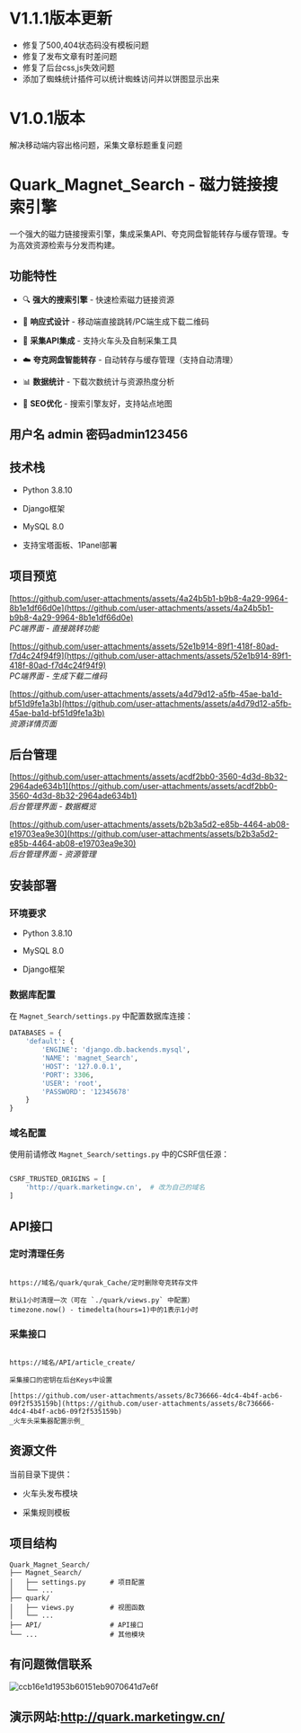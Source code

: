# V1.1.1版本更新
- 修复了500,404状态码没有模板问题
- 修复了发布文章有时差问题
- 修复了后台css,js失效问题
- 添加了蜘蛛统计插件可以统计蜘蛛访问并以饼图显示出来

# V1.0.1版本
解决移动端内容出格问题，采集文章标题重复问题

# Quark_Magnet_Search - 磁力链接搜索引擎

一个强大的磁力链接搜索引擎，集成采集API、夸克网盘智能转存与缓存管理。专为高效资源检索与分发而构建。

## 功能特性

- 🔍 **强大的搜索引擎** - 快速检索磁力链接资源
    
- 📱 **响应式设计** - 移动端直接跳转/PC端生成下载二维码
    
- 🤖 **采集API集成** - 支持火车头及自制采集工具
    
- ☁️ **夸克网盘智能转存** - 自动转存与缓存管理（支持自动清理）
    
- 📊 **数据统计** - 下载次数统计与资源热度分析
    
- 🔎 **SEO优化** - 搜索引擎友好，支持站点地图

## 用户名 admin 密码admin123456

## 技术栈

- Python 3.8.10
    
- Django框架
    
- MySQL 8.0
    
- 支持宝塔面板、1Panel部署
    

## 项目预览

[https://github.com/user-attachments/assets/4a24b5b1-b9b8-4a29-9964-8b1e1df66d0e](https://github.com/user-attachments/assets/4a24b5b1-b9b8-4a29-9964-8b1e1df66d0e)  
_PC端界面 - 直接跳转功能_

[https://github.com/user-attachments/assets/52e1b914-89f1-418f-80ad-f7d4c24f94f9](https://github.com/user-attachments/assets/52e1b914-89f1-418f-80ad-f7d4c24f94f9)  
_PC端界面 - 生成下载二维码_

[https://github.com/user-attachments/assets/a4d79d12-a5fb-45ae-ba1d-bf51d9fe1a3b](https://github.com/user-attachments/assets/a4d79d12-a5fb-45ae-ba1d-bf51d9fe1a3b)  
_资源详情页面_

## 后台管理

[https://github.com/user-attachments/assets/acdf2bb0-3560-4d3d-8b32-2964ade634b1](https://github.com/user-attachments/assets/acdf2bb0-3560-4d3d-8b32-2964ade634b1)  
_后台管理界面 - 数据概览_

[https://github.com/user-attachments/assets/b2b3a5d2-e85b-4464-ab08-e19703ea9e30](https://github.com/user-attachments/assets/b2b3a5d2-e85b-4464-ab08-e19703ea9e30)  
_后台管理界面 - 资源管理_

## 安装部署

### 环境要求

- Python 3.8.10
    
- MySQL 8.0
    
- Django框架
    

### 数据库配置

在 `Magnet_Search/settings.py` 中配置数据库连接：

```python
DATABASES = {
    'default': {
        'ENGINE': 'django.db.backends.mysql',
        'NAME': 'magnet_Search',
        'HOST': '127.0.0.1',
        'PORT': 3306,
        'USER': 'root',
        'PASSWORD': '12345678'
    }
}

```
### 域名配置

使用前请修改 `Magnet_Search/settings.py` 中的CSRF信任源：

```python

CSRF_TRUSTED_ORIGINS = [
    'http://quark.marketingw.cn',  # 改为自己的域名
]

```
## API接口

### 定时清理任务

```text

https://域名/quark/qurak_Cache/定时删除夸克转存文件

默认1小时清理一次（可在 `./quark/views.py` 中配置）
timezone.now() - timedelta(hours=1)中的1表示1小时
```

### 采集接口

```text

https://域名/API/article_create/

采集接口的密钥在后台Keys中设置

[https://github.com/user-attachments/assets/8c736666-4dc4-4b4f-acb6-09f2f535159b](https://github.com/user-attachments/assets/8c736666-4dc4-4b4f-acb6-09f2f535159b)  
_火车头采集器配置示例_
```

## 资源文件

当前目录下提供：

- 火车头发布模块
    
- 采集规则模板
    

## 项目结构

```text
Quark_Magnet_Search/
├── Magnet_Search/
│   ├── settings.py      # 项目配置
│   └── ...
├── quark/
│   ├── views.py         # 视图函数
│   └── ...
├── API/                 # API接口
└── ...                  # 其他模块
```

## 有问题微信联系
![ccb16e1d1953b60151eb9070641d7e6f](https://github.com/user-attachments/assets/c4c68362-3fc6-4e02-9bc4-1b1b709d1215)


## 演示网站:http://quark.marketingw.cn/
